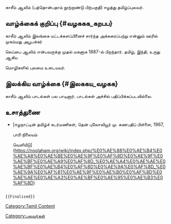 காசீம் ஆலிம் (பத்தொன்பதாம் நூற்றாண்டு பிற்பகுதி) ஈழத்து தமிழ்ப்புலவர்.

## வாழ்க்கைக் குறிப்பு {#வழககக_கறபப}

காசீம் ஆலிம் இலங்கை மட்டக்களப்பினைச் சார்ந்த அக்கரைப்பற்று என்னும் ஊரில் முகம்மது அபூபக்கர்
லெப்பை ஆலிம் என்பவருக்கு முதல் மகனாக 1887-ல் பிறந்தார். தமிழ், இந்தி, உருது ஆகிய
மொழிகளில் புலமை உடையவர்.

## இலக்கிய வாழ்க்கை {#இலககய_வழகக}

காசீம் ஆலிம் பாடல்கள் பல பாடினார். பாடல்கள் அச்சில் பதிப்பிக்கப்படவில்லை.

## உசாத்துணை

-   [ஈழநாட்டின் தமிழ்ச் சுடர்மணிகள், தென் புலோலியூர் மு. கணபதிப் பிள்ளை, 1967,
    பாரி நிலையம்
    வெளியீடு](https://noolaham.org/wiki/index.php/%E0%AE%88%E0%AE%B4%E0%AE%A8%E0%AE%BE%E0%AE%9F%E0%AF%8D%E0%AE%9F%E0%AE%BF%E0%AE%A9%E0%AF%8D_%E0%AE%A4%E0%AE%AE%E0%AE%BF%E0%AE%B4%E0%AF%8D%E0%AE%9A%E0%AF%8D_%E0%AE%9A%E0%AF%81%E0%AE%9F%E0%AE%B0%E0%AF%8D%E0%AE%AE%E0%AE%A3%E0%AE%BF%E0%AE%95%E0%AE%B3%E0%AF%8D)

```{=mediawiki}
{{Finalised}}
```
[Category:Tamil Content](Category:Tamil_Content "wikilink")
[Category:புலவர்கள்](Category:புலவர்கள் "wikilink")
